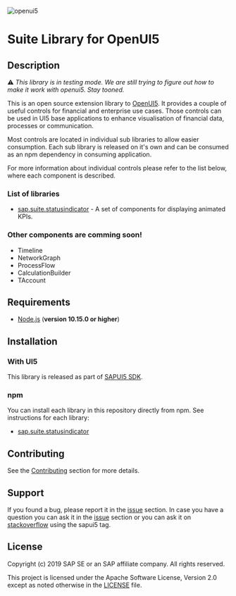 ![openui5](http://openui5.org/images/OpenUI5_new_big_side.png)

# Suite Library for OpenUI5

## Description

:warning: _This library is in testing mode. We are still trying to figure out how to make it work with openui5. Stay tooned._


This is an open source extension library to [OpenUI5](https://github.com/SAP/openui5). It provides a couple of
useful controls for financial and enterprise use cases. Those controls can be used in UI5 base applications to enhance
visualisation of financial data, processes or communication.

Most controls are located in individual sub libraries to allow easier consumption. Each sub library is released on it's
 own and can be consumed as an npm dependency in consuming application.

For more information about individual controls please refer to the list below, where each component is described.

### List of libraries

 - [sap.suite.statusindicator](src/statusindicator/README.md) - A set of components for displaying animated KPIs.
 
### Other components are comming soon!

 - Timeline
 - NetworkGraph
 - ProcessFlow
 - CalculationBuilder
 - TAccount

## Requirements

- [Node.js](https://nodejs.org/) (**version 10.15.0 or higher**)

## Installation

### With UI5

This library is released as part of [SAPUI5 SDK](https://tools.hana.ondemand.com/#sapui5).

### npm

You can install each library in this repository directly from npm. See instructions for each library:

 - [sap.suite.statusindicator](src/statusindicator/README.md)

## Contributing

See the [Contributing](CONTRIBUTING.md) section for more details.

## Support

If you found a bug, please report it in the [issue](/../../issues) section. In case you have a question you can ask it in
the [issue](/../../issues) section or you can ask it on [stackoverflow](https://stackoverflow.com/questions/tagged/sapui5)
using the sapui5 tag.

## License

Copyright (c) 2019 SAP SE or an SAP affiliate company. All rights reserved.

This project is licensed under the Apache Software License, Version 2.0 except as noted otherwise in the [LICENSE](/LICENSE.txt) file.
